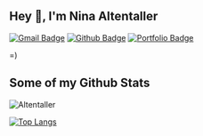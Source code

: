 ## Hey 👋, I'm Nina Altentaller
[![Gmail Badge](https://img.shields.io/badge/-n.altentaller@gmail.com-c14438?style=flat&logo=Gmail&logoColor=white&link=mailto:n.altentaller@gmail.com)](mailto:n.altentaller@gmail.com) [![Github Badge](https://img.shields.io/badge/-Altentaller-grey?style=flat&logo=github&logoColor=white&link=https://github.com/Altentaller/)](https://www.github.com/Altentaller/) [![Portfolio Badge](https://img.shields.io/badge/portfolio-web-blue?style=flat&link=altentaller.github.io/)](altentaller.github.io/) <p align='left'>=)</p>
## Some of my Github Stats
<p align=left> <img src=https://komarev.com/ghpvc/?username=Altentaller alt=Altentaller /> </p>

[![Top Langs](https://github-readme-stats.vercel.app/api/top-langs/?username=Altentaller&layout=compact)](https://github.com/Altentaller/github-readme-stats)


<!--
**Altentaller/Altentaller** is a ✨ _special_ ✨ repository because its `README.md` (this file) appears on your GitHub profile.

Here are some ideas to get you started:

- 🔭 I’m currently working on ...
- 🌱 I’m currently learning ...
- 👯 I’m looking to collaborate on ...
- 🤔 I’m looking for help with ...
- 💬 Ask me about ...
- 📫 How to reach me: ...
- 😄 Pronouns: ...
- ⚡ Fun fact: ...
-->

